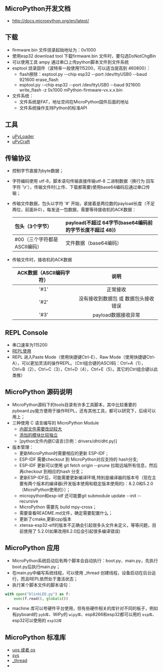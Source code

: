 ## MicroPython开发文档
* http://docs.micropython.org/en/latest/

## 下载
* firmware.bin 文件烧录起始地址为：0x1000
* 使用esp32 download tool 下载firmware.bin 文件时，要勾选DoNotChgBin
* 可以使用工具 ampy 通过串口上传python脚本文件到文件系统
* esptool 烧录固件（波特率一般使用115200，可以适当提高到 460800）：
  * flash擦除：esptool.py --chip esp32 --port /dev/ttyUSB0 --baud 921600 erase_flash
  * esptool.py --chip esp32 --port /dev/ttyUSB0 --baud 921600 write_flash -z 0x1000 mPython-firmware-vx.x.x.bin
* 文件系统：
  * 文件系统是FAT，地址空间在MicroPython固件后面的地址
  * 文件系统操作支持Python的标准API

## 工具
* [uPyLoader](https://github.com/BetaRavener/uPyLoader "A simple tool for communicating with MicroPython board")
* [uPyCraft](https://gitee.com/dfrobot/upycraft/ "一个编写MicroPython代码的IDE，方便调试")

## 传输协议
* 控制字节直接为byte数据；
* 字符编码使用 utf-8，脚本语句传输直接传输utf-8 二进制数据（换行为 回车字符 '\r'），传输文件时(上传、下载都需要)使用base64编码后通过串口传输；
* 传输文件数据，包头以字符 '#' 开始，紧接着是两位数的payload长度（不足两位，前面补0），每发送一包数据，需要等待接收机的ACK数据：
  
  包头（3个字节） | payload(不超过 64字节(base64编码前的字节长度不超过 48))
  :-|:-
   \#00（三个字符都是ASCII编码）| 文件数据（base64编码）

* 传输文件时，接收机的ACK数据
  
  ACK数据（ASCII编码字符） | 说明
  :-:|:-:
  '#1' | 正常接收 
  '#2' | 没有接收到数据包 或 数据包头接收错误
  '#3' | payload数据接收异常


  

## REPL Console
* 串口速率为115200
* [REPL使用](http://docs.micropython.org/en/latest/reference/repl.html?highlight=help#)
* REPL 进入Paste Mode（使用快捷键Ctrl-E）、Raw Mode（使用快捷键Ctrl-A），可以更加灵活的操作REPL。（Ctrl组合键的ASCII码：Ctrl+A（1），Ctrl+B（2），Ctrl+C（3），Ctrl+D（4），Ctrl+E（5）。其它的Ctrl组合键以此类推）

## MicroPython 源码说明
* MicroPython源码下的tools目录有许多工具脚本，其中比较重要的pyboard.py能方便用于操作REPL，还有其他工具，都可以研究下，后续可以用上；
* 三种使用 C 语言编写的 MicroPython Module
  * [内部文件需要改动较大](https://micropython-dev-docs.readthedocs.io/en/latest/adding-module.html)
  * [添加的模块比较独立](http://docs.micropython.org/en/latest/develop/cmodules.html)
  * [python文件内嵌C语言(示例：drivers/dht/dht.py)]
* 版本管理：
  * 更新MicroPython时需要相应的更新 ESP-IDF ;
  * ESP-IDF 需要checkout 到 MicroPython对应支持的 hash分支;
  * ESP-IDF 更新可以使用 git fetch origin --prune 拉取远端所有信息，然后再checkout 到相应的hash 分支；
  * 更新ESP-IDF后，可能需要更新编译环境,特别是编译器的版本号（现在主要有两个版本的编译器(开发版本使用和稳定版本使用的)：8.2.0和5.2.0（MicroPython使用的））；
  * micropython和esp-idf 还可能要git submodule update --init --recursive
  * MicroPython 需要先 build mpy-cross；
  * 需要查看README.md文件，确定需要配置什么；
  * 更新了cmake,更新cpp版本
  * xtensa-esp32-elf的版本不正确会引起很多头文件未定义，等等问题，目前使用了 5.2.0(如果改用8.2.0后会引起很多编译错误)
  

## MicroPython 应用
* MicroPython系统启动后有两个脚本会自动执行：boot.py、main.py，先执行boot.py后执行main.py；
* 在main.py中编写系统线程，可以使用 _thread 创建线程，设备启动在后台运行，而且REPL依然处于激活状态；
* 执行某个脚本文件的脚本语句：
``` python
with open("blinkLED.py") as f:
    exec(f.read(), globals())
```
* machine 库可以夸硬件平台使用，但有些硬件相关的库针对不同的板子，例如有pyboard的 `pyb库`、WiPy的 `wipy库`、esp8266和esp32都可以用的 `esp库`、esp32可以使用的 `esp32库`

## MicroPython 标准库
* [uos 或者 os](http://docs.micropython.org/en/latest/library/uos.html)
* [sys](http://docs.micropython.org/en/latest/library/sys.html)
* [_thread](http://docs.micropython.org/en/latest/library/_thread.html "多线程编程")
* 

